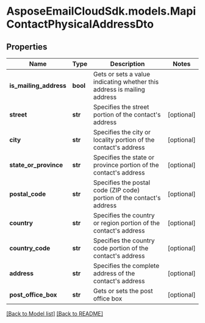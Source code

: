 # AsposeEmailCloudSdk.models.MapiContactPhysicalAddressDto
## Properties
Name | Type | Description | Notes
------------ | ------------- | ------------- | -------------
**is_mailing_address** | **bool** | Gets or sets a value indicating whether this address is mailing address              | 
**street** | **str** | Specifies the street portion of the contact&#39;s address              | [optional] 
**city** | **str** | Specifies the city or locality portion of the contact&#39;s address              | [optional] 
**state_or_province** | **str** | Specifies the state or province portion of the contact&#39;s address              | [optional] 
**postal_code** | **str** | Specifies the postal code (ZIP code) portion of the contact&#39;s address              | [optional] 
**country** | **str** | Specifies the country or region portion of the contact&#39;s address              | [optional] 
**country_code** | **str** | Specifies the country code portion of the contact&#39;s address              | [optional] 
**address** | **str** | Specifies the complete address of the contact&#39;s address              | [optional] 
**post_office_box** | **str** | Gets or sets the post office box              | [optional] 



[[Back to Model list]](Models.md) [[Back to README]](README.md)


